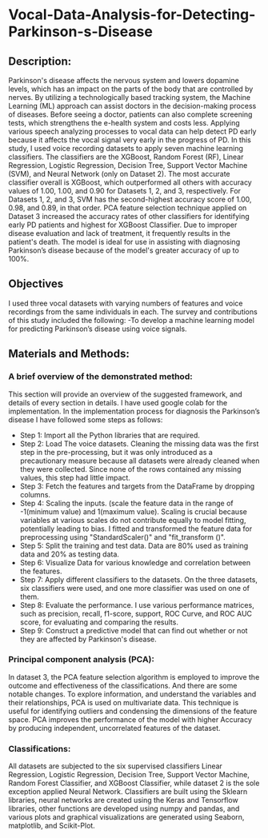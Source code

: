 # Vocal-Data-Analysis-for-Detecting-Parkinson-s-Disease 
## Description:
Parkinson's disease affects the nervous system and lowers dopamine levels, which has an impact on the parts of the body that are controlled by nerves. By utilizing a technologically based tracking system, the Machine Learning (ML) approach can assist doctors in the decision-making process of diseases. Before seeing a doctor, patients can also complete screening tests, which strengthens the e-health system and costs less. Applying various speech analyzing processes to vocal data can help detect PD early because it affects the vocal signal very early in the progress of PD. In this study, I used voice recording datasets to apply seven machine learning classifiers. The classifiers are the XGBoost, Random Forest (RF), Linear Regression, Logistic Regression, Decision Tree, Support Vector Machine (SVM), and Neural Network (only on Dataset 2). The most accurate classifier overall is XGBoost, which outperformed all others with accuracy values of 1.00, 1.00, and 0.90 for Datasets 1, 2, and 3, respectively. For Datasets 1, 2, and 3, SVM has the second-highest accuracy score of 1.00, 0.98, and 0.89, in that order. PCA feature selection technique applied on Dataset 3 increased the accuracy rates of other classifiers for identifying early PD patients and highest for XGBoost Classifier. Due to improper disease evaluation and lack of treatment, it frequently results in the patient's death. The model is ideal for use in assisting with diagnosing Parkinson’s disease because of the model's greater accuracy of up to 100%.

## Objectives

I used three vocal datasets with varying numbers of features and voice recordings from the same individuals in each. The survey and contributions of this study included the following:
-To develop a machine learning model for predicting Parkinson’s disease using voice signals.


## Materials and Methods:
### A brief overview of the demonstrated method:
This section will provide an overview of the suggested framework, and details of every section in details. I have used google colab for the implementation. In the implementation process for diagnosis the Parkinson’s disease I have followed some steps as follows:
* Step 1: Import all the Python libraries that are required.
* Step 2: Load The voice datasets. Cleaning the missing data was the first step in the pre-processing, but it was only introduced as a precautionary measure because all datasets were already cleaned when they were collected. Since none of the rows contained any missing values, this step had little impact.
* Step 3: Fetch the features and targets from the DataFrame by dropping columns.
* Step 4: Scaling the inputs. (scale the feature data in the range of -1(minimum value) and 1(maximum value). Scaling is crucial because variables at various scales do not contribute equally to model fitting, potentially leading to bias. I fitted and transformed the feature data for preprocessing using "StandardScaler()" and "fit_transform ()".
* Step 5: Split the training and test data. Data are 80% used as training data and 20% as testing data.
* Step 6: Visualize Data for various knowledge and correlation between the features.
* Step 7: Apply different classifiers to the datasets. On the three datasets, six classifiers were used, and one more classifier was used on one of them.
* Step 8: Evaluate the performance. I use various performance matrices, such as precision, recall, f1-score, support, ROC Curve, and ROC AUC score, for evaluating and comparing the results.
* Step 9: Construct a predictive model that can find out whether or not they are affected by Parkinson's disease.

### Principal component analysis (PCA):
In dataset 3, the PCA feature selection algorithm is employed to improve the outcome and effectiveness of the classifications. And there are some notable changes. To explore information, and understand the variables and their relationships, PCA is used on multivariate data. This technique is useful for identifying outliers and condensing the dimensions of the feature space. PCA improves the performance of the model with higher Accuracy by producing independent, uncorrelated features of the dataset.  

### Classifications:
All datasets are subjected to the six supervised classifiers Linear Regression, Logistic Regression, Decision Tree, Support Vector Machine, Random Forest Classifier, and XGBoost Classifier, while dataset 2 is the sole exception applied Neural Network. Classifiers are built using the Sklearn libraries, neural networks are created using the Keras and Tensorflow libraries, other functions are developed using numpy and pandas, and various plots and graphical visualizations are generated using Seaborn, matplotlib, and Scikit-Plot.
